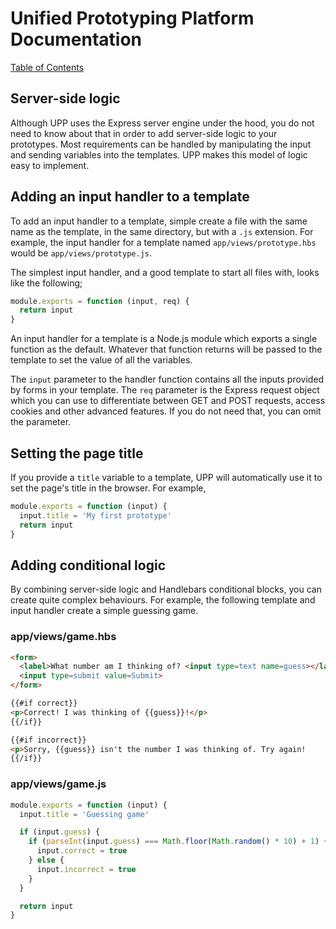 # Unified Prototyping Platform Documentation
[Table of Contents](/docs/guides/index.md)

## Server-side logic
Although UPP uses the Express server engine under the hood, you do not need to
know about that in order to add server-side logic to your prototypes. Most requirements
can be handled by manipulating the input and sending variables into the templates.
UPP makes this model of logic easy to implement.

## Adding an input handler to a template
To add an input handler to a template, simple create a file with the same name
as the template, in the same directory, but with a `.js` extension. For example,
the input handler for a template named `app/views/prototype.hbs` would be
`app/views/prototype.js`.

The simplest input handler, and a good template to start all files with, looks
like the following;

```js
module.exports = function (input, req) {
  return input
}
```

An input handler for a template is a Node.js module which exports a single function
as the default. Whatever that function returns will be passed to the template to
set the value of all the variables.

The `input` parameter to the handler function contains all the inputs provided by
forms in your template. The `req` parameter is the Express request object which
you can use to differentiate between GET and POST requests, access cookies and
other advanced features. If you do not need that, you can omit the parameter.

## Setting the page title
If you provide a `title` variable to a template, UPP will automatically use it
to set the page's title in the browser. For example,

```js
module.exports = function (input) {
  input.title = 'My first prototype'
  return input
}
```

## Adding conditional logic
By combining server-side logic and Handlebars conditional blocks, you can create
quite complex behaviours. For example, the following template and input handler
create a simple guessing game.

### app/views/game.hbs
```html
<form>
  <label>What number am I thinking of? <input type=text name=guess></label>
  <input type=submit value=Submit>
</form>

{{#if correct}}
<p>Correct! I was thinking of {{guess}}!</p>
{{/if}}

{{#if incorrect}}
<p>Sorry, {{guess}} isn't the number I was thinking of. Try again!
{{/if}}
```

### app/views/game.js
```js
module.exports = function (input) {
  input.title = 'Guessing game'

  if (input.guess) {
    if (parseInt(input.guess) === Math.floor(Math.random() * 10) + 1) {
      input.correct = true
    } else {
      input.incorrect = true
    }
  }

  return input
}
```
